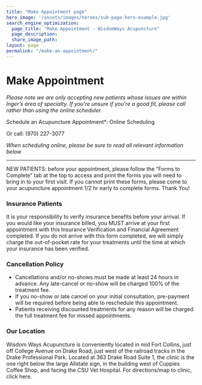 ```yaml
---
title: "Make Appointment page"
hero_image: '/assets/images/heroes/sub-page-hero-example.jpg'
search_engine_optimization:
  page_title: "Make Appointment - WisdomWays Acupuncture"
  page_description:
  share_image_path:
layout: page
permalink: "/make-an-appointment/"
---
```

# Make Appointment

*Please note we are only accepting new patients whose issues are within Inger’s area of specialty.  If you're unsure if you're a good fit, please call rather than using the online scheduler.*

Schedule an Acupuncture Appointment*:  Online Scheduling
 
 Or call: (970) 227-3077

*When scheduling online, please be sure to read all relevant information below*

---

NEW PATIENTS: before your appointment, please follow the “Forms to Complete” tab at the top to access and print the forms you will need to bring in to your first visit.  If you cannot print these forms, please come to your acupuncture appointment 1/2 hr early to complete forms. Thank You!

### Insurance Patients
It is your responsibility to verify insurance benefits before your arrival. If you would like your insurance billed, you MUST arrive at your first appointment with this Insurance Verification and Financial Agreement completed. If you do not arrive with this form completed, we will simply charge the out-of-pocket rate for your treatments until the time at which your insurance has been verified.

### Cancellation Policy
* Cancellations and/or no-shows must be made at least 24 hours in advance.  Any late-cancel or no-show will be charged 100% of the treatment fee.
* If you no-show or late cancel on your initial consultation, pre-payment will be required before being able to reschedule this appointment.
* Patients receiving discounted treatments for any reason will be charged the full treatment fee for missed appointments.

### Our Location
Wisdom Ways Acupuncture is conveniently located in mid Fort Collins, just off College Avenue on Drake Road, just west of the railroad tracks in the Drake Professional Park.   Located at 363 Drake Road Suite 1, the clinic is the one right below the large Allstate sign, in the building west of Cuppies Coffee Shop, and facing the CSU Vet Hospital.
For directions/map to clinic, click here.

